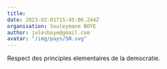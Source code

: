 ```yaml
---
title: 
date: 2023-02-01T15:45:06.244Z
organisation: Souleymane BOYE 
author: julesboye@gmail.com
avatar: "/img/pays/SN.svg"
---
```


Respect des principles elementaires de la democratie.